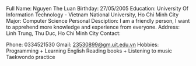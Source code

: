 Full Name: Nguyen The Luan Birthday: 27/05/2005 Education: University Of Information Technology - Vietnam National University, Ho Chi Minh City Major: Computer Science Personal Desciption: I am a friendly person, I want to apprehend more knowledge and experience from everyone. Address: Linh Trung, Thu Duc, Ho Chi Minh City Contact:

Phone: 0334521530
Gmail: 23530899@gm.uit.edu.vn Hobbies:
Programming + Learning English
Reading books + Listening to music
Taekwondo practice
